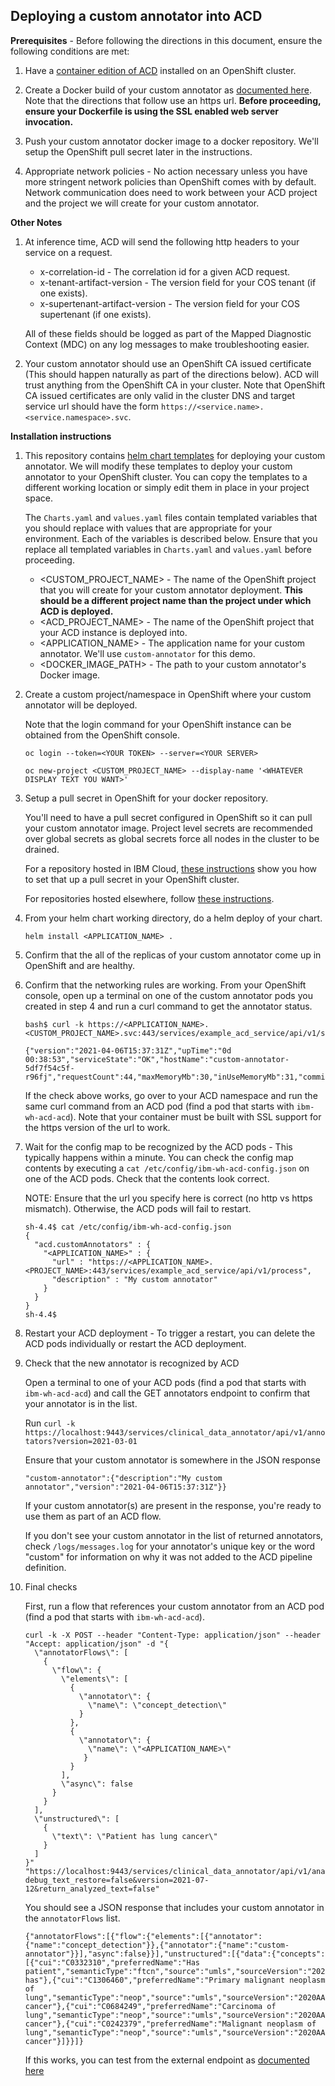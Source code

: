 ## Deploying a custom annotator into ACD

**Prerequisites** - Before following the directions in this document, ensure the following conditions are met:

1. Have a [container edition of ACD](https://ibm.github.io/acd-containers/) installed on an OpenShift cluster.

2. Create a Docker build of your custom annotator as [documented here](https://github.com/Alvearie/acd-extension-framework/tree/main/acd-annotator-python#build-a-docker-image-with-your-custom-annotator).  Note that the directions that follow use an https url.  **Before proceeding, ensure your Dockerfile is using the SSL enabled web server invocation.**

3. Push your custom annotator docker image to a docker repository.  We'll setup the OpenShift pull secret later in the instructions.

4. Appropriate network policies - No action necessary unless you have more stringent network policies than OpenShift comes with by default.  Network communication does need to work between your ACD project and the project we will create for your custom annotator.

**Other Notes**

1. At inference time, ACD will send the following http headers to your service on a request.
   - x-correlation-id - The correlation id for a given ACD request.
   - x-tenant-artifact-version - The version field for your COS tenant (if one exists).
   - x-supertenant-artifact-version - The version field for your COS supertenant (if one exists).

   All of these fields should be logged as part of the Mapped Diagnostic Context (MDC) on any log messages to make troubleshooting easier.

2. Your custom annotator should use an OpenShift CA issued certificate (This should happen naturally as part of the directions below). ACD will trust anything from the OpenShift CA in your cluster. Note that OpenShift CA issued certificates are only valid in the cluster DNS and target service url should have the form `https://<service.name>.<service.namespace>.svc`.


**Installation instructions**

1) This repository contains [helm chart templates](https://github.com/Alvearie/acd-extension-framework/blob/main/acd-annotator-python/helm-charts/custom-annotator-template) for deploying your custom annotator.  We will modify these templates to deploy your custom annotator to your OpenShift cluster.  You can copy the templates to a different working location or simply edit them in place in your project space.

    The `Charts.yaml` and `values.yaml` files contain templated variables that you should replace with values that are appropriate for your environment.  Each of the variables is described below.  Ensure that you replace all templated variables in `Charts.yaml` and `values.yaml` before proceeding.

    * <CUSTOM_PROJECT_NAME> - The name of the OpenShift project that you will create for your custom annotator deployment.  **This should be a different project name than the project under which ACD is deployed.**
    * <ACD_PROJECT_NAME> - The name of the OpenShift project that your ACD instance is deployed into.
    * <APPLICATION_NAME> - The application name for your custom annotator.  We'll use `custom-annotator` for this demo.
    * <DOCKER_IMAGE_PATH> - The path to your custom annotator's Docker image.

2) Create a custom project/namespace in OpenShift where your custom annotator will be deployed.

    Note that the login command for your OpenShift instance can be obtained from the OpenShift console.

    `oc login --token=<YOUR TOKEN> --server=<YOUR SERVER>`

    `oc new-project <CUSTOM_PROJECT_NAME> --display-name '<WHATEVER DISPLAY TEXT YOU WANT>'`

3) Setup a pull secret in OpenShift for your docker repository.

    You'll need to have a pull secret configured in OpenShift so it can pull your custom annotator image.  Project level secrets are recommended over global secrets as global secrets force all nodes in the cluster to be drained.

    For a repository hosted in IBM Cloud, [these instructions](https://cloud.ibm.com/docs/openshift?topic=openshift-registry#other_registry_accounts) show you how to set that up a pull secret in your OpenShift cluster.  

    For repositories hosted elsewhere, follow [these instructions](https://kubernetes.io/docs/tasks/configure-pod-container/configure-service-account/#add-imagepullsecrets-to-a-service-account).


4) From your helm chart working directory, do a helm deploy of your chart.

    ```
    helm install <APPLICATION_NAME> .
    ```

5) Confirm that the all of the replicas of your custom annotator come up in OpenShift and are healthy.

6) Confirm that the networking rules are working.  From your OpenShift console, open up a terminal on one of the custom annotator pods you created in step 4 and run a curl command to get the annotator status.

    ```
    bash$ curl -k https://<APPLICATION_NAME>.<CUSTOM_PROJECT_NAME>.svc:443/services/example_acd_service/api/v1/status

    {"version":"2021-04-06T15:37:31Z","upTime":"0d 00:38:53","serviceState":"OK","hostName":"custom-annotator-
    5df7f54c5f-r96fj","requestCount":44,"maxMemoryMb":30,"inUseMemoryMb":31,"commitedMemoryMb":47,"availableProcessors":16}
    ```

    If the check above works, go over to your ACD namespace and run the same curl command from an ACD pod (find a pod that starts with
`ibm-wh-acd-acd`).  Note that your container must be built with SSL support for the https version of the url to work.

7) Wait for the config map to be recognized by the ACD pods - This typically happens within a minute.  You can check the config map contents by executing a `cat /etc/config/ibm-wh-acd-config.json` on one of the ACD pods.  Check that the contents look correct.

    NOTE: Ensure that the url you specify here is correct (no http vs https mismatch).  Otherwise, the ACD pods will fail to restart.

    ```
    sh-4.4$ cat /etc/config/ibm-wh-acd-config.json
    {
      "acd.customAnnotators" : {
        "<APPLICATION_NAME>" : {
          "url" : "https://<APPLICATION_NAME>.<PROJECT_NAME>:443/services/example_acd_service/api/v1/process",
          "description" : "My custom annotator"
        }
      }
    }
    sh-4.4$
    ```

8) Restart your ACD deployment - To trigger a restart, you can delete the ACD pods individually or restart the ACD deployment.

9) Check that the new annotator is recognized by ACD

    Open a terminal to one of your ACD pods (find a pod that starts with `ibm-wh-acd-acd`) and call the GET annotators endpoint to confirm that your annotator is in the list.

    Run
    `curl -k  https://localhost:9443/services/clinical_data_annotator/api/v1/annotators?version=2021-03-01`

    Ensure that your custom annotator is somewhere in the JSON response

    `"custom-annotator":{"description":"My custom annotator","version":"2021-04-06T15:37:31Z"}}`

    If your custom annotator(s) are present in the response, you're ready to use them as part of an ACD flow.

    If you don't see your custom annotator in the list of returned annotators, check `/logs/messages.log` for your annotator's unique key or the word "custom" for information on why it was not added to the ACD pipeline definition.

10) Final checks

    First, run a flow that references your custom annotator from an ACD pod (find a pod that starts with `ibm-wh-acd-acd`).  

    ```
    curl -k -X POST --header "Content-Type: application/json" --header "Accept: application/json" -d "{
      \"annotatorFlows\": [
        {
          \"flow\": {
            \"elements\": [
              {
                \"annotator\": {
                  \"name\": \"concept_detection\"
                }
              },
              {
                \"annotator\": {
                  \"name\": \"<APPLICATION_NAME>\"
                 }
              }
            ],
            \"async\": false
          }
        }
      ],
      \"unstructured\": [
        {
          \"text\": \"Patient has lung cancer\"
        }
      ]
    }" "https://localhost:9443/services/clinical_data_annotator/api/v1/analyze?debug_text_restore=false&version=2021-07-12&return_analyzed_text=false"
    ```

    You should see a JSON response that includes your custom annotator in the `annotatorFlows` list.

    ```
    {"annotatorFlows":[{"flow":{"elements":[{"annotator":{"name":"concept_detection"}},{"annotator":{"name":"custom-annotator"}}],"async":false}}],"unstructured":[{"data":{"concepts":[{"cui":"C0332310","preferredName":"Has patient","semanticType":"ftcn","source":"umls","sourceVersion":"2020AA","type":"umls.FunctionalConcept","begin":0,"end":11,"coveredText":"Patient has"},{"cui":"C1306460","preferredName":"Primary malignant neoplasm of lung","semanticType":"neop","source":"umls","sourceVersion":"2020AA","type":"umls.NeoplasticProcess","begin":12,"end":23,"coveredText":"lung cancer"},{"cui":"C0684249","preferredName":"Carcinoma of lung","semanticType":"neop","source":"umls","sourceVersion":"2020AA","type":"umls.NeoplasticProcess","begin":12,"end":23,"coveredText":"lung cancer"},{"cui":"C0242379","preferredName":"Malignant neoplasm of lung","semanticType":"neop","source":"umls","sourceVersion":"2020AA","type":"umls.NeoplasticProcess","begin":12,"end":23,"coveredText":"lung cancer"}]}}]}
    ```

    If this works, you can test from the external endpoint as [documented here](https://ibm.github.io/acd-containers/security/manage-access/)
